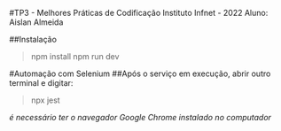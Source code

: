 #TP3 - Melhores Práticas de Codificação
Instituto Infnet - 2022
Aluno: Aislan Almeida

##Instalação
>npm install
>npm run dev

#Automação com Selenium
##Após o serviço em execução, abrir outro terminal e digitar:
>npx jest

*é necessário ter o navegador Google Chrome instalado no computador*

